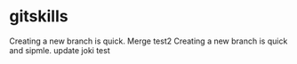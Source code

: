 # gitskills
Creating a new branch is quick.
Merge test2
Creating a new branch is quick and sipmle.
update joki test
